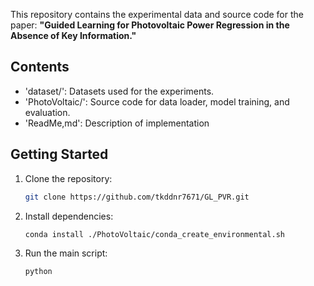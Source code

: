 This repository contains the experimental data and source code for the paper:
**"Guided Learning for Photovoltaic Power Regression in the Absence of Key Information."**

## Contents
- 'dataset/': Datasets used for the experiments.
- 'PhotoVoltaic/': Source code for data loader, model training, and evaluation.
- 'ReadMe,md': Description of implementation

## Getting Started
1. Clone the repository:
   ```bash
   git clone https://github.com/tkddnr7671/GL_PVR.git

2. Install dependencies:
   ```bash
   conda install ./PhotoVoltaic/conda_create_environmental.sh

3. Run the main script:
   ```bash
   python 
